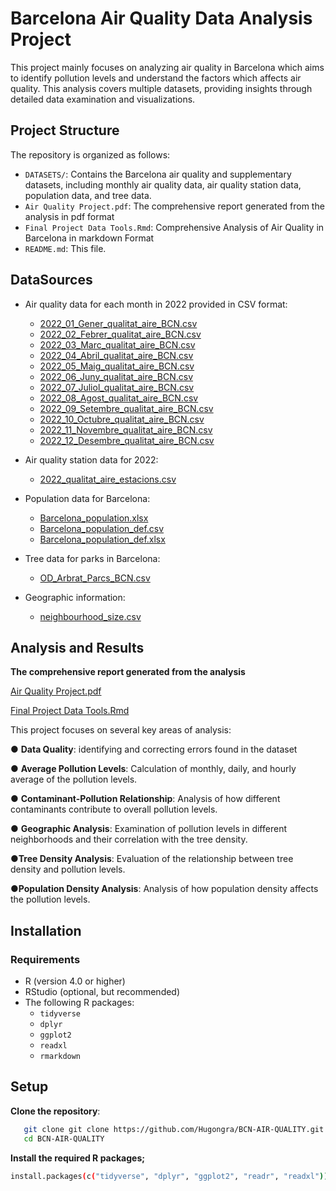 
#  Barcelona Air Quality Data Analysis Project
 
This project mainly  focuses on analyzing air quality in Barcelona which aims to identify pollution levels and understand the factors which affects air quality. This analysis covers multiple datasets, providing insights through detailed data examination and visualizations.





## Project Structure

The repository is organized as follows:
- `DATASETS/`: Contains the Barcelona air quality and supplementary datasets, including monthly air quality data, air quality station data, population data, and tree data.
- `Air Quality Project.pdf`: The comprehensive report generated from the analysis in pdf format
- `Final Project Data Tools.Rmd`:  Comprehensive Analysis of Air Quality in Barcelona in markdown Format 
- `README.md`: This file.

## DataSources

- Air quality data for each month in 2022 provided in CSV format:
  - [2022_01_Gener_qualitat_aire_BCN.csv](https://github.com/Hugongra/BCN-AIR-QUALITY/blob/main/DATASETS/2022_01_Gener_qualitat_aire_BCN.csv)
  - [2022_02_Febrer_qualitat_aire_BCN.csv](https://github.com/Hugongra/BCN-AIR-QUALITY/blob/main/DATASETS/2022_02_Febrer_qualitat_aire_BCN.csv)
  - [2022_03_Marc_qualitat_aire_BCN.csv](https://github.com/Hugongra/BCN-AIR-QUALITY/blob/main/DATASETS/2022_03_Marc_qualitat_aire_BCN.csv)
  - [2022_04_Abril_qualitat_aire_BCN.csv](https://github.com/Hugongra/BCN-AIR-QUALITY/blob/main/DATASETS/2022_04_Abril_qualitat_aire_BCN.csv)
  - [2022_05_Maig_qualitat_aire_BCN.csv](https://github.com/Hugongra/BCN-AIR-QUALITY/blob/main/DATASETS/2022_05_Maig_qualitat_aire_BCN.csv)
  - [2022_06_Juny_qualitat_aire_BCN.csv](https://github.com/Hugongra/BCN-AIR-QUALITY/blob/main/DATASETS/2022_06_Juny_qualitat_aire_BCN.csv)
  - [2022_07_Juliol_qualitat_aire_BCN.csv](https://github.com/Hugongra/BCN-AIR-QUALITY/blob/main/DATASETS/2022_07_Juliol_qualitat_aire_BCN.csv)
  - [2022_08_Agost_qualitat_aire_BCN.csv](https://github.com/Hugongra/BCN-AIR-QUALITY/blob/main/DATASETS/2022_08_Agost_qualitat_aire_BCN.csv)
  - [2022_09_Setembre_qualitat_aire_BCN.csv](https://github.com/Hugongra/BCN-AIR-QUALITY/blob/main/DATASETS/2022_09_Setembre_qualitat_aire_BCN.csv)
  - [2022_10_Octubre_qualitat_aire_BCN.csv](https://github.com/Hugongra/BCN-AIR-QUALITY/blob/main/DATASETS/2022_10_Octubre_qualitat_aire_BCN.csv)
  - [2022_11_Novembre_qualitat_aire_BCN.csv](https://github.com/Hugongra/BCN-AIR-QUALITY/blob/main/DATASETS/2022_11_Novembre_qualitat_aire_BCN.csv)
  - [2022_12_Desembre_qualitat_aire_BCN.csv](https://github.com/Hugongra/BCN-AIR-QUALITY/blob/main/DATASETS/2022_12_Desembre_qualitat_aire_BCN.csv)

- Air quality station data for 2022:
  - [2022_qualitat_aire_estacions.csv](https://github.com/Hugongra/BCN-AIR-QUALITY/blob/main/DATASETS/2022_qualitat_aire_estacions.csv)

- Population data for Barcelona:
  - [Barcelona_population.xlsx](https://github.com/Hugongra/BCN-AIR-QUALITY/blob/main/DATASETS/Barcelona_population.xlsx)
  - [Barcelona_population_def.csv](https://github.com/Hugongra/BCN-AIR-QUALITY/blob/main/DATASETS/Barcelona_population_def.csv)
  - [Barcelona_population_def.xlsx](https://github.com/Hugongra/BCN-AIR-QUALITY/blob/main/DATASETS/Barcelona_population_def.xlsx)

- Tree data for parks in Barcelona:
  - [OD_Arbrat_Parcs_BCN.csv](https://github.com/Hugongra/BCN-AIR-QUALITY/blob/main/DATASETS/OD_Arbrat_Parcs_BCN.csv)

- Geographic information:
  - [neighbourhood_size.csv](https://github.com/Hugongra/BCN-AIR-QUALITY/blob/main/DATASETS/neighbourhood_size.csv)

## Analysis and Results
**The comprehensive report   generated from the analysis** 

[Air Quality Project.pdf](https://github.com/Hugongra/BCN-AIR-QUALITY/blob/main/Air%20Quality%20Project.pdf)


[Final Project Data Tools.Rmd](https://github.com/Hugongra/BCN-AIR-QUALITY/blob/main/Final%20Project%20Data%20Tools.Rmd)





This project focuses on several key areas of analysis:

 ● **Data Quality**: identifying and correcting  errors found in the dataset
 
● **Average Pollution Levels**: Calculation of monthly, daily, and hourly average  of the  pollution levels.

● **Contaminant-Pollution Relationship**: Analysis of how different contaminants  contribute to overall pollution levels.

● **Geographic Analysis**: Examination of pollution levels in different neighborhoods and their correlation with the  tree density.

●**Tree Density Analysis**: Evaluation of the relationship between tree density and pollution levels.

●**Population Density Analysis**: Analysis of how population density affects the pollution levels.




## Installation

### Requirements
- R (version 4.0 or higher)
- RStudio (optional, but recommended)
- The following R packages:
  - `tidyverse`
  - `dplyr`
  - `ggplot2`
  - `readxl`
  - `rmarkdown`



## Setup
**Clone the repository**:
```bash
   git clone git clone https://github.com/Hugongra/BCN-AIR-QUALITY.git
   cd BCN-AIR-QUALITY

 ```
**Install the required R packages;**

```bash 
install.packages(c("tidyverse", "dplyr", "ggplot2", "readr", "readxl"))
```
